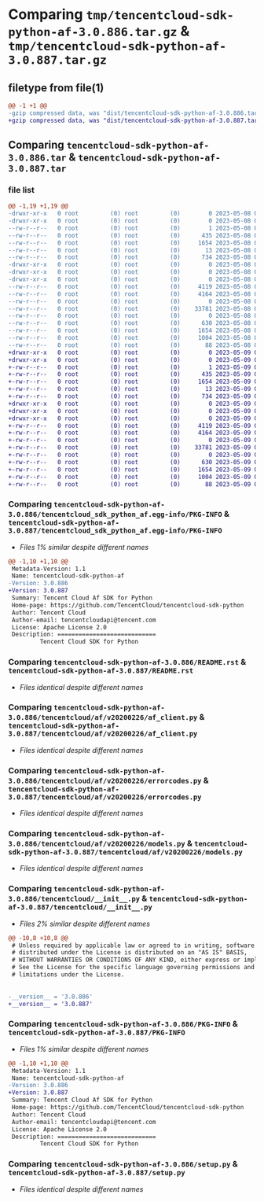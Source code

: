 # Comparing `tmp/tencentcloud-sdk-python-af-3.0.886.tar.gz` & `tmp/tencentcloud-sdk-python-af-3.0.887.tar.gz`

## filetype from file(1)

```diff
@@ -1 +1 @@
-gzip compressed data, was "dist/tencentcloud-sdk-python-af-3.0.886.tar", last modified: Mon May  8 02:41:31 2023, max compression
+gzip compressed data, was "dist/tencentcloud-sdk-python-af-3.0.887.tar", last modified: Tue May  9 02:20:03 2023, max compression
```

## Comparing `tencentcloud-sdk-python-af-3.0.886.tar` & `tencentcloud-sdk-python-af-3.0.887.tar`

### file list

```diff
@@ -1,19 +1,19 @@
-drwxr-xr-x   0 root         (0) root         (0)        0 2023-05-08 02:41:31.000000 tencentcloud-sdk-python-af-3.0.886/
-drwxr-xr-x   0 root         (0) root         (0)        0 2023-05-08 02:41:31.000000 tencentcloud-sdk-python-af-3.0.886/tencentcloud_sdk_python_af.egg-info/
--rw-r--r--   0 root         (0) root         (0)        1 2023-05-08 02:41:31.000000 tencentcloud-sdk-python-af-3.0.886/tencentcloud_sdk_python_af.egg-info/dependency_links.txt
--rw-r--r--   0 root         (0) root         (0)      435 2023-05-08 02:41:31.000000 tencentcloud-sdk-python-af-3.0.886/tencentcloud_sdk_python_af.egg-info/SOURCES.txt
--rw-r--r--   0 root         (0) root         (0)     1654 2023-05-08 02:41:31.000000 tencentcloud-sdk-python-af-3.0.886/tencentcloud_sdk_python_af.egg-info/PKG-INFO
--rw-r--r--   0 root         (0) root         (0)       13 2023-05-08 02:41:31.000000 tencentcloud-sdk-python-af-3.0.886/tencentcloud_sdk_python_af.egg-info/top_level.txt
--rw-r--r--   0 root         (0) root         (0)      734 2023-05-08 02:41:31.000000 tencentcloud-sdk-python-af-3.0.886/README.rst
-drwxr-xr-x   0 root         (0) root         (0)        0 2023-05-08 02:41:31.000000 tencentcloud-sdk-python-af-3.0.886/tencentcloud/
-drwxr-xr-x   0 root         (0) root         (0)        0 2023-05-08 02:41:31.000000 tencentcloud-sdk-python-af-3.0.886/tencentcloud/af/
-drwxr-xr-x   0 root         (0) root         (0)        0 2023-05-08 02:41:31.000000 tencentcloud-sdk-python-af-3.0.886/tencentcloud/af/v20200226/
--rw-r--r--   0 root         (0) root         (0)     4119 2023-05-08 02:41:31.000000 tencentcloud-sdk-python-af-3.0.886/tencentcloud/af/v20200226/af_client.py
--rw-r--r--   0 root         (0) root         (0)     4164 2023-05-08 02:41:31.000000 tencentcloud-sdk-python-af-3.0.886/tencentcloud/af/v20200226/errorcodes.py
--rw-r--r--   0 root         (0) root         (0)        0 2023-05-08 02:41:31.000000 tencentcloud-sdk-python-af-3.0.886/tencentcloud/af/v20200226/__init__.py
--rw-r--r--   0 root         (0) root         (0)    33781 2023-05-08 02:41:31.000000 tencentcloud-sdk-python-af-3.0.886/tencentcloud/af/v20200226/models.py
--rw-r--r--   0 root         (0) root         (0)        0 2023-05-08 02:41:31.000000 tencentcloud-sdk-python-af-3.0.886/tencentcloud/af/__init__.py
--rw-r--r--   0 root         (0) root         (0)      630 2023-05-08 02:41:31.000000 tencentcloud-sdk-python-af-3.0.886/tencentcloud/__init__.py
--rw-r--r--   0 root         (0) root         (0)     1654 2023-05-08 02:41:31.000000 tencentcloud-sdk-python-af-3.0.886/PKG-INFO
--rw-r--r--   0 root         (0) root         (0)     1004 2023-05-08 02:41:31.000000 tencentcloud-sdk-python-af-3.0.886/setup.py
--rw-r--r--   0 root         (0) root         (0)       88 2023-05-08 02:41:31.000000 tencentcloud-sdk-python-af-3.0.886/setup.cfg
+drwxr-xr-x   0 root         (0) root         (0)        0 2023-05-09 02:20:03.000000 tencentcloud-sdk-python-af-3.0.887/
+drwxr-xr-x   0 root         (0) root         (0)        0 2023-05-09 02:20:03.000000 tencentcloud-sdk-python-af-3.0.887/tencentcloud_sdk_python_af.egg-info/
+-rw-r--r--   0 root         (0) root         (0)        1 2023-05-09 02:20:03.000000 tencentcloud-sdk-python-af-3.0.887/tencentcloud_sdk_python_af.egg-info/dependency_links.txt
+-rw-r--r--   0 root         (0) root         (0)      435 2023-05-09 02:20:03.000000 tencentcloud-sdk-python-af-3.0.887/tencentcloud_sdk_python_af.egg-info/SOURCES.txt
+-rw-r--r--   0 root         (0) root         (0)     1654 2023-05-09 02:20:03.000000 tencentcloud-sdk-python-af-3.0.887/tencentcloud_sdk_python_af.egg-info/PKG-INFO
+-rw-r--r--   0 root         (0) root         (0)       13 2023-05-09 02:20:03.000000 tencentcloud-sdk-python-af-3.0.887/tencentcloud_sdk_python_af.egg-info/top_level.txt
+-rw-r--r--   0 root         (0) root         (0)      734 2023-05-09 02:20:02.000000 tencentcloud-sdk-python-af-3.0.887/README.rst
+drwxr-xr-x   0 root         (0) root         (0)        0 2023-05-09 02:20:03.000000 tencentcloud-sdk-python-af-3.0.887/tencentcloud/
+drwxr-xr-x   0 root         (0) root         (0)        0 2023-05-09 02:20:03.000000 tencentcloud-sdk-python-af-3.0.887/tencentcloud/af/
+drwxr-xr-x   0 root         (0) root         (0)        0 2023-05-09 02:20:03.000000 tencentcloud-sdk-python-af-3.0.887/tencentcloud/af/v20200226/
+-rw-r--r--   0 root         (0) root         (0)     4119 2023-05-09 02:20:02.000000 tencentcloud-sdk-python-af-3.0.887/tencentcloud/af/v20200226/af_client.py
+-rw-r--r--   0 root         (0) root         (0)     4164 2023-05-09 02:20:02.000000 tencentcloud-sdk-python-af-3.0.887/tencentcloud/af/v20200226/errorcodes.py
+-rw-r--r--   0 root         (0) root         (0)        0 2023-05-09 02:20:02.000000 tencentcloud-sdk-python-af-3.0.887/tencentcloud/af/v20200226/__init__.py
+-rw-r--r--   0 root         (0) root         (0)    33781 2023-05-09 02:20:02.000000 tencentcloud-sdk-python-af-3.0.887/tencentcloud/af/v20200226/models.py
+-rw-r--r--   0 root         (0) root         (0)        0 2023-05-09 02:20:02.000000 tencentcloud-sdk-python-af-3.0.887/tencentcloud/af/__init__.py
+-rw-r--r--   0 root         (0) root         (0)      630 2023-05-09 02:20:02.000000 tencentcloud-sdk-python-af-3.0.887/tencentcloud/__init__.py
+-rw-r--r--   0 root         (0) root         (0)     1654 2023-05-09 02:20:03.000000 tencentcloud-sdk-python-af-3.0.887/PKG-INFO
+-rw-r--r--   0 root         (0) root         (0)     1004 2023-05-09 02:20:02.000000 tencentcloud-sdk-python-af-3.0.887/setup.py
+-rw-r--r--   0 root         (0) root         (0)       88 2023-05-09 02:20:03.000000 tencentcloud-sdk-python-af-3.0.887/setup.cfg
```

### Comparing `tencentcloud-sdk-python-af-3.0.886/tencentcloud_sdk_python_af.egg-info/PKG-INFO` & `tencentcloud-sdk-python-af-3.0.887/tencentcloud_sdk_python_af.egg-info/PKG-INFO`

 * *Files 1% similar despite different names*

```diff
@@ -1,10 +1,10 @@
 Metadata-Version: 1.1
 Name: tencentcloud-sdk-python-af
-Version: 3.0.886
+Version: 3.0.887
 Summary: Tencent Cloud Af SDK for Python
 Home-page: https://github.com/TencentCloud/tencentcloud-sdk-python
 Author: Tencent Cloud
 Author-email: tencentcloudapi@tencent.com
 License: Apache License 2.0
 Description: ============================
         Tencent Cloud SDK for Python
```

### Comparing `tencentcloud-sdk-python-af-3.0.886/README.rst` & `tencentcloud-sdk-python-af-3.0.887/README.rst`

 * *Files identical despite different names*

### Comparing `tencentcloud-sdk-python-af-3.0.886/tencentcloud/af/v20200226/af_client.py` & `tencentcloud-sdk-python-af-3.0.887/tencentcloud/af/v20200226/af_client.py`

 * *Files identical despite different names*

### Comparing `tencentcloud-sdk-python-af-3.0.886/tencentcloud/af/v20200226/errorcodes.py` & `tencentcloud-sdk-python-af-3.0.887/tencentcloud/af/v20200226/errorcodes.py`

 * *Files identical despite different names*

### Comparing `tencentcloud-sdk-python-af-3.0.886/tencentcloud/af/v20200226/models.py` & `tencentcloud-sdk-python-af-3.0.887/tencentcloud/af/v20200226/models.py`

 * *Files identical despite different names*

### Comparing `tencentcloud-sdk-python-af-3.0.886/tencentcloud/__init__.py` & `tencentcloud-sdk-python-af-3.0.887/tencentcloud/__init__.py`

 * *Files 2% similar despite different names*

```diff
@@ -10,8 +10,8 @@
 # Unless required by applicable law or agreed to in writing, software
 # distributed under the License is distributed on an "AS IS" BASIS,
 # WITHOUT WARRANTIES OR CONDITIONS OF ANY KIND, either express or implied.
 # See the License for the specific language governing permissions and
 # limitations under the License.
 
 
-__version__ = '3.0.886'
+__version__ = '3.0.887'
```

### Comparing `tencentcloud-sdk-python-af-3.0.886/PKG-INFO` & `tencentcloud-sdk-python-af-3.0.887/PKG-INFO`

 * *Files 1% similar despite different names*

```diff
@@ -1,10 +1,10 @@
 Metadata-Version: 1.1
 Name: tencentcloud-sdk-python-af
-Version: 3.0.886
+Version: 3.0.887
 Summary: Tencent Cloud Af SDK for Python
 Home-page: https://github.com/TencentCloud/tencentcloud-sdk-python
 Author: Tencent Cloud
 Author-email: tencentcloudapi@tencent.com
 License: Apache License 2.0
 Description: ============================
         Tencent Cloud SDK for Python
```

### Comparing `tencentcloud-sdk-python-af-3.0.886/setup.py` & `tencentcloud-sdk-python-af-3.0.887/setup.py`

 * *Files identical despite different names*

